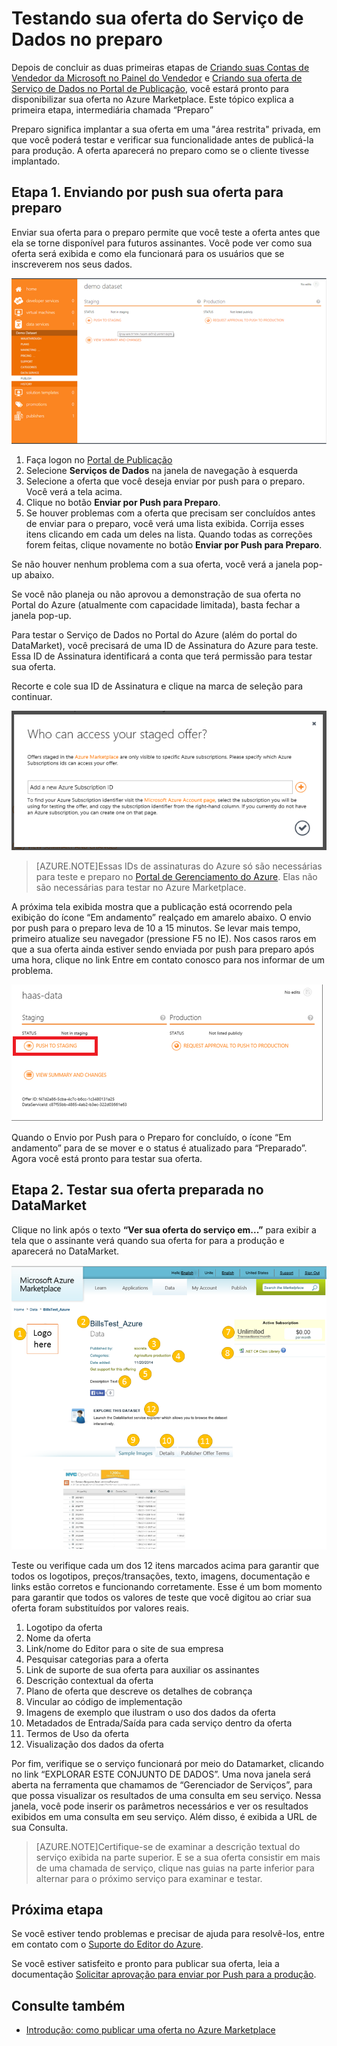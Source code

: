 <properties
   pageTitle="Testando sua oferta do Serviço de Dados para o Marketplace | Microsoft Azure"
   description="Saiba como testar sua oferta do Serviço de Dados para o Azure Marketplace."
   services="marketplace-publishing"
   documentationCenter=""
   authors="HannibalSII"
   manager=""
   editor=""/>

<tags
   ms.service="marketplace-publishing"
   ms.devlang="na"
   ms.topic="article"
   ms.tgt_pltfrm="na"
   ms.workload="na"
   ms.date="11/24/2015"
   ms.author="hascipio; avikova" />

# Testando sua oferta do Serviço de Dados no preparo
Depois de concluir as duas primeiras etapas de [Criando suas Contas de Vendedor da Microsoft no Painel do Vendedor](marketplace-publishing-accounts-creation-registration.md) e [Criando sua oferta de Serviço de Dados no Portal de Publicação](marketplace-publishing-data-service-creation.md), você estará pronto para disponibilizar sua oferta no Azure Marketplace. Este tópico explica a primeira etapa, intermediária chamada “Preparo”

Preparo significa implantar a sua oferta em uma "área restrita" privada, em que você poderá testar e verificar sua funcionalidade antes de publicá-la para produção. A oferta aparecerá no preparo como se o cliente tivesse implantado.

## Etapa 1. Enviando por push sua oferta para preparo
Enviar sua oferta para o preparo permite que você teste a oferta antes que ela se torne disponível para futuros assinantes. Você pode ver como sua oferta será exibida e como ela funcionará para os usuários que se inscreverem nos seus dados.

  ![desenho](media/marketplace-publishing-data-service-test-in-staging/step-1.1.png)

1.	Faça logon no [Portal de Publicação](https://publish.windowsazure.com)
2.	Selecione **Serviços de Dados** na janela de navegação à esquerda
3.	Selecione a oferta que você deseja enviar por push para o preparo. Você verá a tela acima.
4.	Clique no botão **Enviar por Push para Preparo**.  
5.	Se houver problemas com a oferta que precisam ser concluídos antes de enviar para o preparo, você verá uma lista exibida. Corrija esses itens clicando em cada um deles na lista. Quando todas as correções forem feitas, clique novamente no botão **Enviar por Push para Preparo**.

Se não houver nenhum problema com a sua oferta, você verá a janela pop-up abaixo.

Se você não planeja ou não aprovou a demonstração de sua oferta no Portal do Azure (atualmente com capacidade limitada), basta fechar a janela pop-up.

Para testar o Serviço de Dados no Portal do Azure (além do portal do DataMarket), você precisará de uma ID de Assinatura do Azure para teste. Essa ID de Assinatura identificará a conta que terá permissão para testar sua oferta.

Recorte e cole sua ID de Assinatura e clique na marca de seleção para continuar.

  ![desenho](media/marketplace-publishing-data-service-test-in-staging/step-1.2.png)

> [AZURE.NOTE]Essas IDs de assinaturas do Azure só são necessárias para teste e preparo no [Portal de Gerenciamento do Azure](https://manage.windowsazure.com). Elas não são necessárias para testar no Azure Marketplace.

A próxima tela exibida mostra que a publicação está ocorrendo pela exibição do ícone “Em andamento” realçado em amarelo abaixo. O envio por push para o preparo leva de 10 a 15 minutos. Se levar mais tempo, primeiro atualize seu navegador (pressione F5 no IE). Nos casos raros em que a sua oferta ainda estiver sendo enviada por push para preparo após uma hora, clique no link Entre em contato conosco para nos informar de um problema.

  ![desenho](media/marketplace-publishing-data-service-test-in-staging/step-1.3.png)

Quando o Envio por Push para o Preparo for concluído, o ícone “Em andamento” para de se mover e o status é atualizado para “Preparado”. Agora você está pronto para testar sua oferta.

## Etapa 2. Testar sua oferta preparada no DataMarket

Clique no link após o texto **“Ver sua oferta do serviço em...”** para exibir a tela que o assinante verá quando sua oferta for para a produção e aparecerá no DataMarket.

  ![desenho](media/marketplace-publishing-data-service-test-in-staging/step-2.2.png)

Teste ou verifique cada um dos 12 itens marcados acima para garantir que todos os logotipos, preços/transações, texto, imagens, documentação e links estão corretos e funcionando corretamente. Esse é um bom momento para garantir que todos os valores de teste que você digitou ao criar sua oferta foram substituídos por valores reais.

1. Logotipo da oferta
2. Nome da oferta
3. Link/nome do Editor para o site de sua empresa
4. Pesquisar categorias para a oferta
5. Link de suporte de sua oferta para auxiliar os assinantes
6. Descrição contextual da oferta
7. Plano de oferta que descreve os detalhes de cobrança
8. Vincular ao código de implementação
9. Imagens de exemplo que ilustram o uso dos dados da oferta
10. Metadados de Entrada/Saída para cada serviço dentro da oferta
11. Termos de Uso da oferta
12. Visualização dos dados da oferta


Por fim, verifique se o serviço funcionará por meio do Datamarket, clicando no link “EXPLORAR ESTE CONJUNTO DE DADOS”. Uma nova janela será aberta na ferramenta que chamamos de “Gerenciador de Serviços”, para que possa visualizar os resultados de uma consulta em seu serviço. Nessa janela, você pode inserir os parâmetros necessários e ver os resultados exibidos em uma consulta em seu serviço. Além disso, é exibida a URL de sua Consulta.

> [AZURE.NOTE]Certifique-se de examinar a descrição textual do serviço exibida na parte superior. E se a sua oferta consistir em mais de uma chamada de serviço, clique nas guias na parte inferior para alternar para o próximo serviço para examinar e testar.



## Próxima etapa
Se você estiver tendo problemas e precisar de ajuda para resolvê-los, entre em contato com o [Suporte do Editor do Azure](http://go.microsoft.com/fwlink/?LinkId=272975).

Se você estiver satisfeito e pronto para publicar sua oferta, leia a documentação [Solicitar aprovação para enviar por Push para a produção](marketplace-publishing-push-to-production.md).

## Consulte também
- [Introdução: como publicar uma oferta no Azure Marketplace](marketplace-publishing-getting-started.md)

<!---HONumber=AcomDC_1203_2015-->